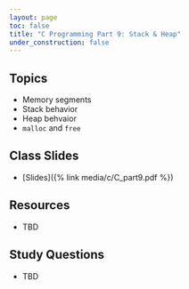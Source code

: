 ```yaml
---
layout: page
toc: false
title: "C Programming Part 9: Stack & Heap"
under_construction: false
---
```


## Topics
* Memory segments
* Stack behavior
* Heap behvaior
* `malloc` and `free`

## Class Slides
* [Slides]({% link media/c/C_part9.pdf %})

## Resources
* TBD

## Study Questions
- TBD